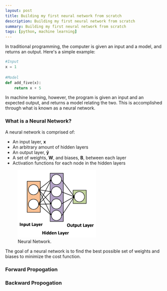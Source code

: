 ```yaml
---
layout: post
title: Building my first neural network from scratch
description: Building my first neural network from scratch
summary: Building my first neural network from scratch
tags: [python, machine learning]
---
```


In traditional programming, the computer is given an input and a model, and returns an output. Here's a simple example:

```python
#Input
x = 1

#Model
def add_five(x):
    return x + 5
```

In machine learning, however, the program is given an input and an expected output, and returns a model relating the two. This is accomplished through what is known as a neural network.

### What is a Neural Network?

A neural network is comprised of:
- An input layer, **x**
- An arbitrary amount of hidden layers
- An output layer, **ŷ**
- A set of weights, **W**, and biases, **B**, between each layer
- Activation functions for each node in the hidden layers

<figure>
	<img src="/assets/img/neural1.png" width="250">
	<figcaption>Neural Network.</figcaption>
</figure>

The goal of a neural network is to find the best possible set of weights and biases to minimize the cost function.

### Forward Propogation

### Backward Propogation